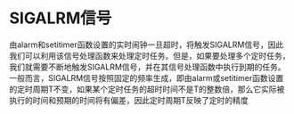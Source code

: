 # SIGALRM信号

由alarm和setitimer函数设置的实时闹钟一旦超时，将触发SIGALRM信号，因此我们可以利用该信号处理函数来处理定时任务。但是，如果要处理多个定时任务，我们就需要不断地触发SIGALRM信号，并在其信号处理函数中执行到期的任务。一般而言，SIGALRM信号按照固定的频率生成，即由alarm或setitimer函数设置的定时周期T不变，如果某个定时任务的超时时间不是T的整数倍，那么它实际被执行的时间和预期的时间将有偏差，因此定时周期T反映了定时的精度

